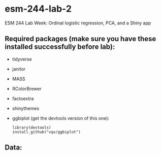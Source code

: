 # esm-244-lab-2
ESM 244 Lab Week: Ordinal logistic regression, PCA, and a Shiny app

## Required packages (make sure you have these installed successfully before lab): 

- tidyverse
- janitor
- MASS
- RColorBrewer
- factoextra
- shinythemes
- ggbiplot (get the devtools version of this one):

      library(devtools)
      install_github("vqv/ggbiplot")

## Data: 

